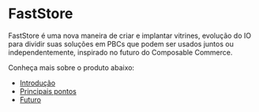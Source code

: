 # FastStore 

FastStore é uma nova maneira de criar e implantar vitrines, evolução do IO para dividir suas soluções em PBCs que podem ser usados juntos ou independentemente, inspirado no futuro do Composable Commerce.

Conheça mais sobre o produto abaixo:

- [Introdução]()
- [Principais pontos]()
- [Futuro]()

